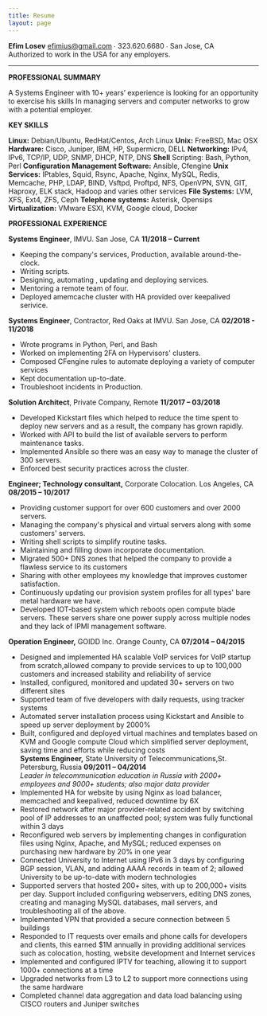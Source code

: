 ```yaml
---
title: Resume
layout: page
---
```


[comment]: <> (the header starts)

 

**Efim Losev**
efimius@gmail.com ∙ 323.620.6680 ∙ San Jose, CA   
Authorized to work in the USA for any employers.

[comment]: <> (the header ends)

---

**PROFESSIONAL SUMMARY**  

A Systems Engineer with 10+ years’ experience is looking for an opportunity to exercise his skills
In managing servers and computer networks to grow with a potential employer.

  **KEY SKILLS**  

**Linux:** Debian/Ubuntu, RedHat/Centos, Arch Linux 
**Unix:** FreeBSD, Mac OSX
**Hardware:** Cisco, Juniper, IBM, HP, Supermicro, DELL 
**Networking:** IPv4, IPv6, TCP/IP, UDP, SNMP, DHCP, NTP, DNS 
**Shell** Scripting: Bash, Python, Perl
**Configuration Management Software:**  Ansible, Cfengine
**Unix Services:** IPtables, Squid, Rsync, Apache, Nginx, MySQL, Redis, Memcache, PHP, LDAP, BIND, Vsftpd, Proftpd, NFS, OpenVPN, SVN, GIT, Haproxy, ELK stack, Hadoop and varies other services
**File Systems:** LVM, XFS, Ext4, ZFS, Ceph
**Telephone systems:** Asterisk, Opensips 
**Virtualization:** VMware ESXI, KVM, Google cloud, Docker


**PROFESSIONAL EXPERIENCE** 

**Systems Engineer**, IMVU. San Jose, CA                                            **11/2018 – Current**
- Keeping the company's services, Production, available around-the-clock.
- Writing scripts.
- Designing, automating , updating and deploying services.
- Mentoring a remote team of four.
- Deployed amemcache cluster with HA provided over keepalived serivice.

**Systems Engineer**, Contractor, Red Oaks at IMVU. San Jose, CA                   **02/2018 - 11/2018**
- Wrote programs in Python,  Perl, and Bash 
- Worked on implementing 2FA on Hypervisors' clusters. 
- Composed CFengine rules to automate deploying a variety of computer services
- Kept documentation up-to-date.
- Troubleshoot incidents in Production.

**Solution Architect**, Private Company, Remote                                     **11/2017 – 03/2018**
- Developed Kickstart files which helped to reduce the time spent to deploy new servers and as a result, the company has grown rapidly.
- Worked with API to build the list of available servers to perform maintenance tasks.
- Implemented Ansible so there was an easy way to manage the cluster of 300 servers.
- Enforced best security practices across the cluster.


**Engineer; Technology consultant,** Corporate Colocation. Los Angeles, CA           **08/2015 – 10/2017**  
-  Providing customer support for over 600 customers and over 2000 servers.
-  Managing the company&#39;s physical and virtual servers along with some customers&#39; servers.
-  Writing shell scripts to simplify routine tasks.
-  Maintaining and filling down incorporate documentation.
-  Migrated 500+ DNS zones that helped the company to provide a flawless service to its customers
-  Sharing with other employees my knowledge that improves customer satisfaction.
-  Continuously updating our provision system profiles for all types&#39; bare metal hardware we have.
-  Developed IOT-based system which reboots open compute blade servers. These servers share one power supply across multiple nodes and they lack of IPMI management software.  
 
  **Operation Engineer,** GOIDD Inc. Orange County, CA                                      **07/2014 – 04/2015**  
  -  Designed and implemented HA scalable VoIP services for VoIP startup from scratch,allowed company to provide services to up to 100,000 customers and increased stability and reliability of service
-  Installed, configured, monitored and updated 30+ servers on two different sites
-  Supported team of five developers with daily requests, using tracker systems
-  Automated server installation process using Kickstart and Ansible to speed up server deployment by 2000%
-  Built, configured and deployed virtual machines and templates based on KVM and Google compute Cloud which simplified server deployment, saving time and efforts while reducing costs  
  **Systems Engineer,** State University of Telecommunications,St. Petersburg, Russia        **09/2011 – 04/2014**  
  _Leader in telecommunication education in Russia with 2000+ employees and 9000+ students; also major data provider_  
  -  Implemented HA for website by using Nginx as load balancer, memcached and keepalived, reduced downtime by 6X
-  Restored network after major provider-related accident by switching pool of IP addresses to an unaffected pool; system was fully functional within 3 days
-  Reconfigured web servers by implementing changes in configuration files using Nginx, Apache, and MySQL; reduced expenses on purchasing new hardware by 20% in one year
-  Connected University to Internet using IPv6 in 3 days by configuring BGP session, VLAN, and adding AAAA records in team of 2; allowed University to be up-to-date with modern technologies
-  Supported servers that hosted 200+ sites, with up to 200,000+ visits per day. Support included configuring webservers, editing DNS zones, creating and managing MySQL databases, mail servers, and troubleshooting all of the above.
-  Implemented VPN that provided a secure connection between 5 buildings
-  Responded to IT requests over emails and phone calls for developers and clients, this earned $1M annually in providing additional services such as colocation, hosting, website development and Internet services
-  Implemented and configured IPTV for teaching, allowing it to support 1000+ connections at a time
-  Upgraded networks from L3 to L2 to support more connections using the same hardware
-  Completed channel data aggregation and data load balancing using CISCO routers and Juniper switches